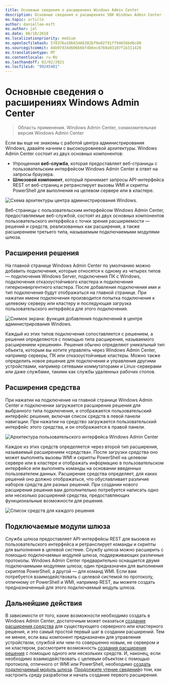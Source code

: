 ```yaml
---
title: Основные сведения о расширениях Windows Admin Center
description: Основные сведения о расширениях SDK Windows Admin Center (проект Honolulu)
ms.topic: article
author: daniellee-msft
ms.author: jol
ms.date: 06/18/2018
ms.localizationpriority: medium
ms.openlocfilehash: 578376a10b83466382bf9e02f91ff94656bd6c88
ms.sourcegitcommit: 84b97d34d606b6bf4b6ec8760a93107f1b311428
ms.translationtype: MT
ms.contentlocale: ru-RU
ms.lasthandoff: 02/02/2021
ms.locfileid: "99245481"
---
```

# <a name="understanding-windows-admin-center-extensions"></a>Основные сведения о расширениях Windows Admin Center

>Область применения. Windows Admin Center, ознакомительная версия Windows Admin Center

Если вы еще не знакомы с работой центра администрирования Windows, давайте начнем с высокоуровневой архитектуры. Windows Admin Center состоит из двух основных компонентов:

- Упрощенная **веб-служба**, которая предоставляет веб-страницы с пользовательским интерфейсом Windows Admin Center в ответ на запросы браузера.
- **Шлюзовой компонент**, который принимает запросы API-интерфейса REST от веб-страниц и ретранслирует вызовы WMI и скрипты PowerShell для выполнения на целевом сервере или в кластере.

![Схема архитектуры центра администрирования Windows.](../media/understand-extensions/wac-architecture-500px.png)

Веб-страницы с пользовательским интерфейсом Windows Admin Center, предоставляемые веб-службой, состоят из двух основных компонентов пользовательского интерфейса с точки зрения расширяемости — решений и средств, реализованных как расширения, а также расширением третьего типа, называемым подключаемыми модулями шлюза.

## <a name="solution-extensions"></a>Расширения решения

На главной странице Windows Admin Center по умолчанию можно добавить подключения, которые относятся к одному из четырех типов — подключения Windows Server, подключения ПК с Windows, подключения отказоустойчивого кластера и подключения гиперконвергентного кластера. После добавления подключения имя и тип подключения будут отображаться на главной странице. При нажатии имени подключения производится попытка подключения к целевому серверу или кластеру и последующая загрузка пользовательского интерфейса для этого подключения.

![Снимок экрана: функция добавления подключений в центре администрирования Windows.](../media/understand-extensions/solutions-ui.png)

Каждый из этих типов подключения сопоставляется с решением, а решения определяются с помощью типа расширения, называемого расширением «решения». Решения обычно определяют уникальный тип объекта, которым вы хотите управлять через Windows Admin Center, например серверы, ПК или отказоустойчивые кластеры. Можно также определить новое решение для подключения и управления другими устройствами, например сетевыми коммутаторами и Linux-серверами или даже службами, такими как службы удаленных рабочих столов.

## <a name="tool-extensions"></a>Расширения средства

При нажатии на подключение на главной странице Windows Admin Center и подключении загружается расширение решения для выбранного типа подключения, и отображается пользовательский интерфейс решения, включая список средств в левой панели навигации. При нажатии на средство загружается пользовательский интерфейс этого средства, и он отображается в правой панели.

![Архитектура пользовательского интерфейса Windows Admin Center](../media/understand-extensions/ui-architecture.png)

Каждое из этих средств определяется через второй тип расширения, называемый расширением «средства». После загрузки средства оно может выполнять вызовы WMI и скрипты PowerShell на целевом сервере или в кластере и отображать информацию в пользовательском интерфейсе или выполнять команды на основании введенных пользователем данных. Расширение средства определяет, для каких решений оно должно отображаться, что обуславливает различие наборов средств для разных решений. При создании нового расширения решения вам дополнительно потребуется написать одно или несколько расширений средства, предоставляющих функциональные возможности для решения.

![Список средств для каждого решения](../media/understand-extensions/tools-for-solutions.png)

## <a name="gateway-plugins"></a>Подключаемые модули шлюза

Служба шлюза предоставляет API-интерфейсы REST для вызовов из пользовательского интерфейса и ретранслирует команды и скрипты для выполнения в целевой системе. Службу шлюза можно расширить с помощью подключаемых модулей шлюза, поддерживающих различные протоколы. Windows Admin Center предварительно оснащается двумя подключаемыми модулями шлюза; один предназначен для выполнения скриптов PowerShell, а другой — для команд WMI. Если вам потребуется взаимодействовать с целевой системой по протоколу, отличному от PowerShell и WMI, например REST, вы можете создать предназначенный для этого подключаемый модуль шлюза.

## <a name="next-steps"></a>Дальнейшие действия

В зависимости от того, какие возможности необходимо создать в Windows Admin Center, достаточным может оказаться [создание расширения средства](develop-tool.md) для существующего серверного или кластерного решения, и это самый простой первый шаг в создании расширений. Тем не менее, если ваш компонент предназначен для управления устройством, службой или чем-то совершенно новым, не сервером и не кластером, рассмотрите возможность [создания расширения решения](develop-solution.md) с помощью одного или нескольких средств. И, наконец, если необходимо взаимодействовать с целевым объектом с помощью протокола, отличного от WMI или PowerShell, необходимо [создать подключаемый модуль шлюза](develop-gateway-plugin.md). [Продолжите чтение сведений](developing-extensions.md)о том, как настроить среду разработки и начать создание первого расширения.
